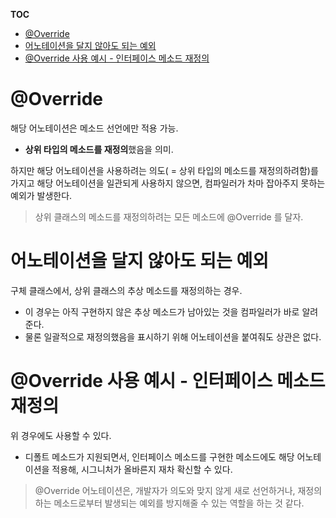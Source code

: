 **TOC**
- [@Override](#override)
- [어노테이션을 달지 않아도 되는 예외](#어노테이션을-달지-않아도-되는-예외)
- [@Override 사용 예시 - 인터페이스 메소드 재정의](#override-사용-예시---인터페이스-메소드-재정의)

# @Override
해당 어노테이션은 메소드 선언에만 적용 가능.
- **상위 타입의 메소드를 재정의**했음을 의미.

하지만 해당 어노테이션을 사용하려는 의도( = 상위 타입의 메소드를 재정의하려함)를 가지고 해당 어노테이션을 일관되게 사용하지 않으면, 컴파일러가 차마 잡아주지 못하는 예외가 발생한다.

> 상위 클래스의 메소드를 재정의하려는 모든 메소드에 @Override 를 달자.

# 어노테이션을 달지 않아도 되는 예외
구체 클래스에서, 상위 클래스의 추상 메소드를 재정의하는 경우.
- 이 경우는 아직 구현하지 않은 추상 메소드가 남아있는 것을 컴파일러가 바로 알려준다.
- 물론 일괄적으로 재정의했음을 표시하기 위해 어노테이션을 붙여줘도 상관은 없다.

# @Override 사용 예시 - 인터페이스 메소드 재정의
위 경우에도 사용할 수 있다.
- 디폴트 메소드가 지원되면서, 인터페이스 메소드를 구현한 메소드에도 해당 어노테이션을 적용해, 시그니처가 올바른지 재차 확신할 수 있다.

> @Override 어노테이션은, 개발자가 의도와 맞지 않게 새로 선언하거나, 재정의하는 메소드로부터 발생되는 예외를 방지해줄 수 있는 역할을 하는 것 같다.